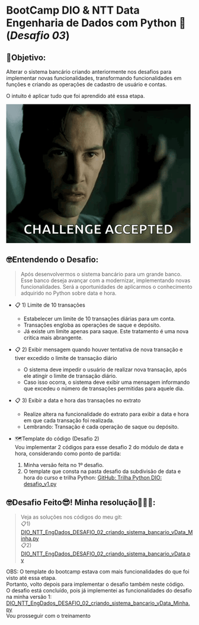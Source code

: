 # BootCamp DIO & NTT Data Engenharia de Dados com Python 🐍 (*Desafio 03*)

## 🎯Objetivo:
Alterar o sistema bancário criando anteriormente nos desafios para implementar novas funcionalidades, transformando funcionalidades em funções e criando as operações de cadastro de usuário e contas.  
  
O intuito é aplicar tudo que foi aprendido até essa etapa.  
  
![alt text](img_DesafioAceito.png)


## 🤓Entendendo o Desafio:
>Após desenvolvermos o sistema bancário para um grande banco.
Esse banco deseja avançar com a modernizar, implementando novas funcionalidades.
Será a oportunidades de aplicarmos o conhecimento adquirido no Python sobre data e hora.
    


- 📋 1) Limite de 10 transações
    - Estabelecer um limite de 10 transações diárias para um conta.
    - Transações engloba as operações de saque e depósito.
    - Já existe um limite apenas para saque. Este tratamento é uma nova critica mais abrangente.
- 📋 2) Exibir mensagem quando houver tentativa de nova transação e tiver excedido o limite de transação diário
    - O sistema deve impedir o usuário de realizar nova transação, após ele atingir o limite de transação diário.
    - Caso isso ocorra, o sistema deve exibir uma mensagem informando que excedeu o número de transações permitidas para aquele dia.
- 📋 3) Exibir a data e hora das transações no extrato
    - Realize altera na funcionalidade do extrato para exibir a data e hora em que cada transação foi realizada.
    - Lembrando: Transação é cada operação de saque ou depósito.  
  
- 🗺️Template do código (Desafio 2)  
Vou implementar 2 códigos para esse desafio 2 do módulo de data e hora, considerando como ponto de partida:  
     1) Minha versão feita no 1º desafio.
     2) O template que consta na pasta desafio da subdivisão de data e hora do curso e trilha Python: [GitHub: Trilha Python DIO: desafio_v1.py](https://github.com/digitalinnovationone/trilha-python-dio/blob/main/04%20-%20Data%20e%20hora/desafio/desafio_v1.py)


## 🤓Desafio Feito😎! Minha resolução🎉🎉🎉:
> Veja as soluções nos códigos do meu git:  
> 📋1) [DIO_NTT_EngDados_DESAFIO_02_criando_sistema_bancario_vData_Minha.py](https://github.com/Roberto-Pfaltzgraff/estudos_prg-Python/blob/main/DIO/NTT_EngDados/Desafios/DIO_NTT_EngDados_DESAFIO_02_criando_sistema_bancario_vData_Minha.py)  
> 📋2) [DIO_NTT_EngDados_DESAFIO_02_criando_sistema_bancario_vData.py](https://github.com/Roberto-Pfaltzgraff/estudos_prg-Python/blob/main/DIO/NTT_EngDados/Desafios/DIO_NTT_EngDados_DESAFIO_02_criando_sistema_bancario_vData.py)  
  
  
OBS: O template do bootcamp estava com mais funcionalidades do que foi visto até essa etapa.  
Portanto, volto depois para implementar o desafio também neste código.  
O desafio está concluído, pois já implementei as funcionalidades do desafio na minha versão 1:  
[DIO_NTT_EngDados_DESAFIO_02_criando_sistema_bancario_vData_Minha.py](https://github.com/Roberto-Pfaltzgraff/estudos_prg-Python/blob/main/DIO/NTT_EngDados/Desafios/DIO_NTT_EngDados_DESAFIO_02_criando_sistema_bancario_vData_Minha.py)  
Vou prosseguir com o treinamento